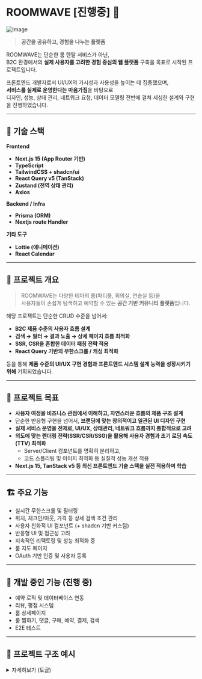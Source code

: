 # ROOMWAVE [진행중] 🌊
![Image](https://github.com/user-attachments/assets/b128b90b-0e62-4f82-9515-92c368bbe32a)
> **공간을 공유하고, 경험을 나누는 플랫폼**

ROOMWAVE는 단순한 룸 렌탈 서비스가 아닌,  
B2C 환경에서의 **실제 사용자를 고려한 경험 중심의 웹 플랫폼** 구축을 목표로 시작된 프로젝트입니다.  

프론트엔드 개발자로서 UI/UX의 가시성과 사용성을 높이는 데 집중했으며,  
**서비스를 실제로 운영한다는 마음가짐**을 바탕으로  
디자인, 성능, 상태 관리, 네트워크 요청, 데이터 모델링 전반에 걸쳐 세심한 설계와 구현을 진행하였습니다.

---

## 🚀 기술 스택

**Frontend**  
- **Next.js 15 (App Router 기반)**  
- **TypeScript**  
- **TailwindCSS + shadcn/ui**  
- **React Query v5 (TanStack)**  
- **Zustand (전역 상태 관리)**  
- **Axios**

**Backend / Infra**  
- **Prisma (ORM)**  
- **Nextjs route Handler**

**기타 도구**  
- **Lottie (애니메이션)**  
- **React Calendar**

---

## 🧠 프로젝트 개요

> ROOMWAVE는 다양한 테마의 룸(파티룸, 회의실, 연습실 등)을  
> 사용자들이 손쉽게 탐색하고 예약할 수 있는 **공간 기반 커뮤니티 플랫폼**입니다.

해당 프로젝트는 단순한 CRUD 수준을 넘어서:

- **B2C 제품 수준의 사용자 흐름 설계**
- **검색 → 필터 → 결과 노출 → 상세 페이지 흐름 최적화**
- **SSR, CSR을 혼합한 데이터 패칭 전략 적용**
- **React Query 기반의 무한스크롤 / 캐싱 최적화**

등을 통해 **제품 수준의 UI/UX 구현 경험과 프론트엔드 시스템 설계 능력을 성장시키기 위해** 기획되었습니다.

---

## 🎯 프로젝트 목표

- **사용자 여정을 비즈니스 관점에서 이해하고, 자연스러운 흐름의 제품 구조 설계**
- 단순한 반응형 구현을 넘어서, **브랜딩에 맞는 창의적이고 일관된 UI 디자인 구현**
- **실제 서비스 운영을 전제로, UI/UX, 상태관리, 네트워크 흐름까지 통합적으로 고려**
- **의도에 맞는 렌더링 전략(SSR/CSR/SSG)을 활용해 사용자 경험과 초기 로딩 속도(TTV) 최적화**
  - Server/Client 컴포넌트를 명확히 분리하고,
  - 코드 스플리팅 및 이미지 최적화 등 실질적 성능 개선 적용
- **Next.js 15, TanStack v5 등 최신 프론트엔드 기술 스택을 실전 적용하며 학습**


---

## 🏗️ 주요 기능

- 실시간 무한스크롤 및 필터링
- 위치, 체크인/아웃, 가격 등 상세 검색 조건 관리
- 사용자 친화적 UI 컴포넌트 (+ shadcn 기반 커스텀)
- 반응형 UI 및 접근성 고려
- 지속적인 리팩토링 및 성능 최적화 중
- 룸 지도 페이지
- OAuth 기반 인증 및 사용자 등록


---

## 📌 개발 중인 기능 (진행 중)

- 예약 로직 및 데이터베이스 연동
- 리뷰, 평점 시스템
- 룸 상세페이지
- 룸 찜하기, 댓글, 구매, 예약, 결제, 검색
- E2E 테스트

---

## 📂 프로젝트 구조 예시

<details>
<summary>자세히보기 (토글)</summary>

```bash
src/
├── apis/                      # API 요청 함수 정의 (REST 기반 클라이언트)
│   ├── index.ts               # API 클라이언트 초기화 또는 공통 설정
│   └── room.ts                # Room 관련 API 함수 모음
│
├── app/                       # Next.js 15 App Router 기반 페이지 구성
│   ├── (home)/                # 홈 페이지 라우트
│   │   ├── hooks/             # 홈 전용 훅
│   │   │   └── use-Rooms-Infinite-Scroll.ts
│   │   └── page.tsx           # 홈 메인 페이지
│   ├── api/                   # API Route 핸들러 (Edge / Route Handler)
│   │   ├── faqs/              # FAQs 관련 API 라우트
│   │   │   └── route.ts
│   │   └── rooms/             # Rooms 관련 API 라우트
│   │       └── route.ts
│   ├── faqs/page.tsx          # FAQ 페이지
│   ├── test/page.tsx          # 테스트용 페이지
│   ├── error.tsx              # 에러 핸들링 페이지 (error boundary)
│   ├── favicon.ico            # 파비콘
│   ├── globals.css            # 전역 스타일
│   ├── layout.tsx             # 전체 레이아웃 컴포넌트 (AppRouter 기반)
│   ├── loading.tsx            # 전역 로딩 화면
│   ├── not-found.tsx          # 404 페이지
│   └── providers.tsx          # 전역 Provider 설정 (zustand, react-query 등)
│
├── components/                # 공통 UI 컴포넌트
│   ├── common/                # 범용적 컴포넌트 (예: Logo)
│   │   └── Logo.tsx
│   ├── navbar/                # 네비게이션 관련 컴포넌트
│   │   ├── Is-Just-One-Day-CheckBox.tsx
│   │   ├── Navbar.Filter.tsx
│   │   └── Navbar.tsx
│   ├── RoomList/              # 방 리스트 관련 UI
│   │   └── index.tsx
│   ├── skeleton/              # 로딩용 스켈레톤 컴포넌트
│   │   ├── SkeletonBox.tsx
│   │   └── SkeletonCards.tsx
│   ├── CategoryList.tsx
│   ├── Footer.tsx
│   ├── GridLayout.tsx
│   ├── IsError.tsx
│   ├── Loader.tsx
│   └── LottieAnimation.tsx
│
├── constants/                 # 상수 정의 파일 모음
│   ├── filter.tsx             # 필터 관련 상수
│   ├── index.ts
│   └── lottie.ts              # Lottie 애니메이션 관련 상수
│
├── hooks/                     # 전역에서 사용하는 커스텀 훅
│   ├── room/                  # 방 관련 훅
│   │   └── useRooms.ts
│   ├── useIntersectionObserver.ts  # IntersectionObserver 기반 감지 훅
│   ├── useNav.ts              # 네비게이션 관련 제어
│   ├── useNavFilter.ts        # 필터 네비게이션 관련 훅
│   └── useNavigation.ts       # 페이지 이동 제어 훅
│
├── lib/                       # 외부 라이브러리 초기화 및 유틸성 설정
│   ├── axios.ts               # Axios 인스턴스 설정
│   ├── prismadb.ts            # Prisma DB 클라이언트
│   └── utils.ts               # 범용 유틸 함수
│
├── query/                     # React Query 관련 key 모음
│   └── key.ts                 # queryKey 상수
│
├── store/                     # Zustand 상태관리 모음
│   ├── useFilterModeStore.ts  # 필터 모드 관련 상태
│   └── useFilterStroe.ts      # 필터 값 관련 상태
│
├── types/                     # 전역 타입 정의
│   ├── filter.ts
│   ├── index.ts
│   └── Lottie.d.ts            # Lottie JSON 타입 선언
│
└── util/                      # 간단한 유틸 함수 모음
    └── util.ts



